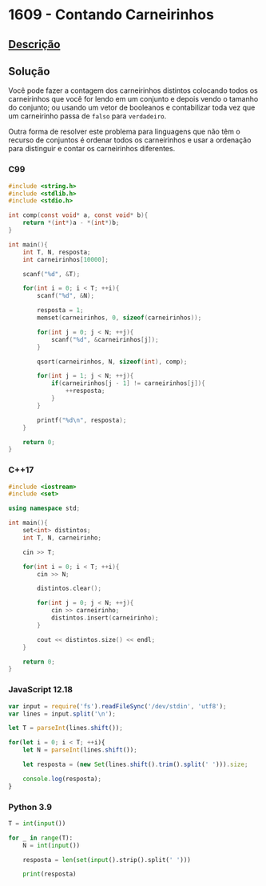 # 1609 - Contando Carneirinhos

## [Descrição](https://www.beecrowd.com.br/judge/pt/problems/view/1609)

## Solução

Você pode fazer a contagem dos carneirinhos distintos colocando todos os carneirinhos que você for lendo em um conjunto e depois vendo o tamanho do conjunto; ou usando um vetor de booleanos e contabilizar toda vez que um carneirinho passa de `falso` para `verdadeiro`.

Outra forma de resolver este problema para linguagens que não têm o recurso de conjuntos é ordenar todos os carneirinhos e usar a ordenação para distinguir e contar os carneirinhos diferentes.

### C99
```c
#include <string.h>
#include <stdlib.h>
#include <stdio.h>

int comp(const void* a, const void* b){
    return *(int*)a - *(int*)b;
}

int main(){
    int T, N, resposta;
    int carneirinhos[10000];

    scanf("%d", &T);

    for(int i = 0; i < T; ++i){
        scanf("%d", &N);

        resposta = 1;
        memset(carneirinhos, 0, sizeof(carneirinhos));

        for(int j = 0; j < N; ++j){
            scanf("%d", &carneirinhos[j]);
        }

        qsort(carneirinhos, N, sizeof(int), comp);

        for(int j = 1; j < N; ++j){
            if(carneirinhos[j - 1] != carneirinhos[j]){
                ++resposta;
            }
        }

        printf("%d\n", resposta);
    }

    return 0;
}
```

### C++17
```cpp
#include <iostream>
#include <set>

using namespace std;

int main(){
    set<int> distintos;
    int T, N, carneirinho;

    cin >> T;

    for(int i = 0; i < T; ++i){
        cin >> N;

        distintos.clear();

        for(int j = 0; j < N; ++j){
            cin >> carneirinho;
            distintos.insert(carneirinho);
        }

        cout << distintos.size() << endl;
    }

    return 0;
}
```

### JavaScript 12.18
```javascript
var input = require('fs').readFileSync('/dev/stdin', 'utf8');
var lines = input.split('\n');

let T = parseInt(lines.shift());

for(let i = 0; i < T; ++i){
    let N = parseInt(lines.shift());

    let resposta = (new Set(lines.shift().trim().split(' '))).size;

    console.log(resposta);
}
```

### Python 3.9
```python
T = int(input())

for _ in range(T):
    N = int(input())

    resposta = len(set(input().strip().split(' ')))

    print(resposta)
```